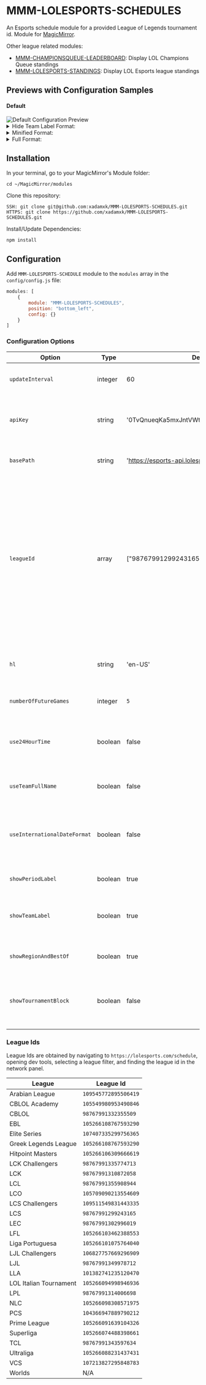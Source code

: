 # MMM-LOLESPORTS-SCHEDULES
An Esports schedule module for a provided League of Legends tournament id.
Module for <a href="https://github.com/MichMich/MagicMirror">MagicMirror</a>.

Other league related modules:
- <a href="https://github.com/xadamxk/MMM-CHAMPIONSQUEUE-LEADERBOARD">MMM-CHAMPIONSQUEUE-LEADERBOARD</a>: Display LOL Champions Queue standings
- <a href="https://github.com/xadamxk/MMM-LOLESPORTS-STANDINGS">MMM-LOLESPORTS-STANDINGS</a>: Display LOL Esports league standings 

## Previews with Configuration Samples
#### Default
<img src="https://github.com/xadamxk/MMM-LOLESPORTS-SCHEDULES/blob/main/screenshots/default_live.png?raw=true" title="Default Configuration Preview"  />

<details> 
  <summary>Hide Team Label Format:</summary>
  <img src="https://github.com/xadamxk/MMM-LOLESPORTS-SCHEDULES/blob/main/screenshots/hideFullName.png?raw=true" title="Preview Hide Team Label Format"  />
	<pre><code>
config: {
	showTeamLabel: false	
}
	</code></pre>
</details>

<details> 
  <summary>Minified Format:</summary>
  <img src="https://github.com/xadamxk/MMM-LOLESPORTS-SCHEDULES/blob/main/screenshots/hideFullName_hideRegionAndBestOf.png?raw=true" title="Preview Minified Format"  />
	<pre><code>
config: {
	showTeamLabel: false,
	showRegionAndBestOf: false,
}
	</code></pre>
</details>

<details> 
  <summary>Full Format:</summary>
  <img src="https://github.com/xadamxk/MMM-LOLESPORTS-SCHEDULES/blob/main/screenshots/hidePeriodLabel_use24hour_useFullTeamName_showTournamentBlock.png?raw=true" title="Preview Full Format"  />
	<pre><code>
config: {
	showPeriodLabel: false,
	use24HourTime: true,
	useTeamFullName: true,
	showTournamentBlock: true
}
	</code></pre>
</details>

## Installation
In your terminal, go to your MagicMirror's Module folder:
````
cd ~/MagicMirror/modules
````

Clone this repository:
````
SSH: git clone git@github.com:xadamxk/MMM-LOLESPORTS-SCHEDULES.git
HTTPS: git clone https://github.com/xadamxk/MMM-LOLESPORTS-SCHEDULES.git
````

Install/Update Dependencies:
````
npm install
````

## Configuration
Add `MMM-LOLESPORTS-SCHEDULE` module to the `modules` array in the `config/config.js` file:
````javascript
modules: [
	{
		module: "MMM-LOLESPORTS-SCHEDULES",
		position: "bottom_left",
		config: {}
	}
]
````
### Configuration Options

| **Option** | **Type** | **Default** | **Description** |
| --- | --- | --- | --- |
| `updateInterval` | integer | 60 | Number of minutes to poll api for updates. |
| `apiKey` | string | '0TvQnueqKa5mxJntVWt0w4LpLfEkrV1Ta8rQBb9Z' | Api key used to query esports API - all users' api key is the default key. |
| `basePath` | string | 'https://esports-api.lolesports.com/persisted/gw' | Base bath used to query the esports api. |
| `leagueId` | array | ["98767991299243165"] | Array of league ids to get esport standings. Currently the API only supports a single league id. If no id is provided, then all region games will be provided. Refer to league table below for ids of other leagues. Defaults to NA LCS.|
| `hl` | string | 'en-US' | Host language/ locale to use when requesting esports data. |
| `numberOfFutureGames` | integer | `5` | Number of future games to display. |
| `use24HourTime` | boolean | false | Use 24 hour format (hh:mm) rather than 12 hour format (hh PERIOD) |
| `useTeamFullName` | boolean | false | Show teams' full name rather than teams' code. |
| `useInternationalDateFormat` | boolean | false | Show date format as international format (Day. Month) - False for US format (Month Day) |
| `showPeriodLabel` | boolean | true | Show period (AM/PM) after time. |
| `showTeamLabel` | boolean | true | Show team label (name/code). Use `false` for slim component. |
| `showRegionAndBestOf` | boolean | true | Show region and best of format for games. |
| `showTournamentBlock` | boolean | false | Show tournament block (ie. Playoffs - Round 1) after start date.|

### League Ids
League Ids are obtained by navigating to `https://lolesports.com/schedule`, opening dev tools, selecting a league filter, and finding the league id in the network panel.

| **League** | **League Id** |
| --- | --- |
| Arabian League | `109545772895506419` |
| CBLOL Academy | `105549980953490846` |
| CBLOL | `98767991332355509` |
| EBL | `105266108767593290` |
| Elite Series | `107407335299756365` |
| Greek Legends League | `105266108767593290` |
| Hitpoint Masters | `105266106309666619` |
| LCK Challengers | `98767991335774713` |
| LCK | `98767991310872058` |
| LCL | `98767991355908944` |
| LCO | `105709090213554609` |
| LCS Challengers | `109511549831443335` |
| LCS | `98767991299243165` |
| LEC | `98767991302996019` |
| LFL | `105266103462388553` |
| Liga Portuguesa | `105266101075764040` |
| LJL Challengers | `106827757669296909` |
| LJL | `98767991349978712` |
| LLA | `101382741235120470` |
| LOL Italian Tournament | `105266094998946936` |
| LPL | `98767991314006698` |
| NLC | `105266098308571975` |
| PCS | `104366947889790212` |
| Prime League | `105266091639104326` |
| Superliga | `105266074488398661` |
| TCL | `98767991343597634` |
| Ultraliga | `105266088231437431` |
| VCS | `107213827295848783` |
| Worlds | N/A |

